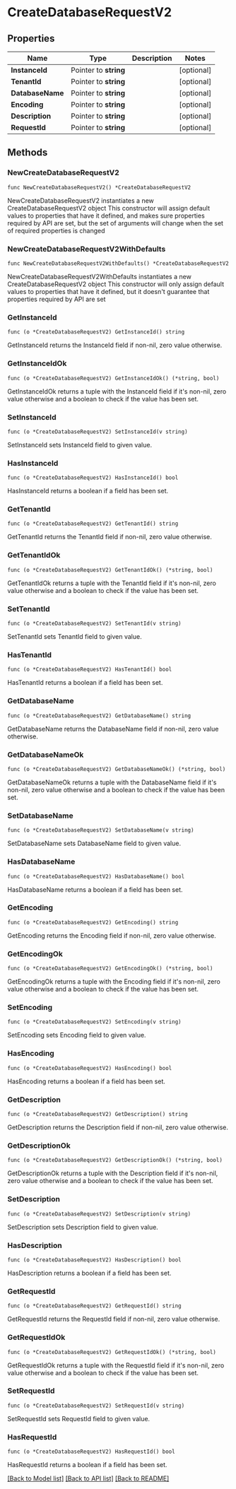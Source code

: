 # CreateDatabaseRequestV2

## Properties

Name | Type | Description | Notes
------------ | ------------- | ------------- | -------------
**InstanceId** | Pointer to **string** |  | [optional] 
**TenantId** | Pointer to **string** |  | [optional] 
**DatabaseName** | Pointer to **string** |  | [optional] 
**Encoding** | Pointer to **string** |  | [optional] 
**Description** | Pointer to **string** |  | [optional] 
**RequestId** | Pointer to **string** |  | [optional] 

## Methods

### NewCreateDatabaseRequestV2

`func NewCreateDatabaseRequestV2() *CreateDatabaseRequestV2`

NewCreateDatabaseRequestV2 instantiates a new CreateDatabaseRequestV2 object
This constructor will assign default values to properties that have it defined,
and makes sure properties required by API are set, but the set of arguments
will change when the set of required properties is changed

### NewCreateDatabaseRequestV2WithDefaults

`func NewCreateDatabaseRequestV2WithDefaults() *CreateDatabaseRequestV2`

NewCreateDatabaseRequestV2WithDefaults instantiates a new CreateDatabaseRequestV2 object
This constructor will only assign default values to properties that have it defined,
but it doesn't guarantee that properties required by API are set

### GetInstanceId

`func (o *CreateDatabaseRequestV2) GetInstanceId() string`

GetInstanceId returns the InstanceId field if non-nil, zero value otherwise.

### GetInstanceIdOk

`func (o *CreateDatabaseRequestV2) GetInstanceIdOk() (*string, bool)`

GetInstanceIdOk returns a tuple with the InstanceId field if it's non-nil, zero value otherwise
and a boolean to check if the value has been set.

### SetInstanceId

`func (o *CreateDatabaseRequestV2) SetInstanceId(v string)`

SetInstanceId sets InstanceId field to given value.

### HasInstanceId

`func (o *CreateDatabaseRequestV2) HasInstanceId() bool`

HasInstanceId returns a boolean if a field has been set.

### GetTenantId

`func (o *CreateDatabaseRequestV2) GetTenantId() string`

GetTenantId returns the TenantId field if non-nil, zero value otherwise.

### GetTenantIdOk

`func (o *CreateDatabaseRequestV2) GetTenantIdOk() (*string, bool)`

GetTenantIdOk returns a tuple with the TenantId field if it's non-nil, zero value otherwise
and a boolean to check if the value has been set.

### SetTenantId

`func (o *CreateDatabaseRequestV2) SetTenantId(v string)`

SetTenantId sets TenantId field to given value.

### HasTenantId

`func (o *CreateDatabaseRequestV2) HasTenantId() bool`

HasTenantId returns a boolean if a field has been set.

### GetDatabaseName

`func (o *CreateDatabaseRequestV2) GetDatabaseName() string`

GetDatabaseName returns the DatabaseName field if non-nil, zero value otherwise.

### GetDatabaseNameOk

`func (o *CreateDatabaseRequestV2) GetDatabaseNameOk() (*string, bool)`

GetDatabaseNameOk returns a tuple with the DatabaseName field if it's non-nil, zero value otherwise
and a boolean to check if the value has been set.

### SetDatabaseName

`func (o *CreateDatabaseRequestV2) SetDatabaseName(v string)`

SetDatabaseName sets DatabaseName field to given value.

### HasDatabaseName

`func (o *CreateDatabaseRequestV2) HasDatabaseName() bool`

HasDatabaseName returns a boolean if a field has been set.

### GetEncoding

`func (o *CreateDatabaseRequestV2) GetEncoding() string`

GetEncoding returns the Encoding field if non-nil, zero value otherwise.

### GetEncodingOk

`func (o *CreateDatabaseRequestV2) GetEncodingOk() (*string, bool)`

GetEncodingOk returns a tuple with the Encoding field if it's non-nil, zero value otherwise
and a boolean to check if the value has been set.

### SetEncoding

`func (o *CreateDatabaseRequestV2) SetEncoding(v string)`

SetEncoding sets Encoding field to given value.

### HasEncoding

`func (o *CreateDatabaseRequestV2) HasEncoding() bool`

HasEncoding returns a boolean if a field has been set.

### GetDescription

`func (o *CreateDatabaseRequestV2) GetDescription() string`

GetDescription returns the Description field if non-nil, zero value otherwise.

### GetDescriptionOk

`func (o *CreateDatabaseRequestV2) GetDescriptionOk() (*string, bool)`

GetDescriptionOk returns a tuple with the Description field if it's non-nil, zero value otherwise
and a boolean to check if the value has been set.

### SetDescription

`func (o *CreateDatabaseRequestV2) SetDescription(v string)`

SetDescription sets Description field to given value.

### HasDescription

`func (o *CreateDatabaseRequestV2) HasDescription() bool`

HasDescription returns a boolean if a field has been set.

### GetRequestId

`func (o *CreateDatabaseRequestV2) GetRequestId() string`

GetRequestId returns the RequestId field if non-nil, zero value otherwise.

### GetRequestIdOk

`func (o *CreateDatabaseRequestV2) GetRequestIdOk() (*string, bool)`

GetRequestIdOk returns a tuple with the RequestId field if it's non-nil, zero value otherwise
and a boolean to check if the value has been set.

### SetRequestId

`func (o *CreateDatabaseRequestV2) SetRequestId(v string)`

SetRequestId sets RequestId field to given value.

### HasRequestId

`func (o *CreateDatabaseRequestV2) HasRequestId() bool`

HasRequestId returns a boolean if a field has been set.


[[Back to Model list]](../README.md#documentation-for-models) [[Back to API list]](../README.md#documentation-for-api-endpoints) [[Back to README]](../README.md)


